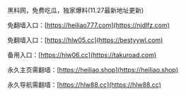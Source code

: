 黑料网，免费吃瓜，独家爆料(11.27最新地址更新)
<br>

免翻墙入口：[https://heiliao777.com](https://njdlfz.com)
<br>

免翻墙入口：[https://hlw05.cc](https://bestyywl.com)
<br>

备用入口：[https://hlw06.cc](https://takuroad.com)
<br>

永久主页需翻墙：[https://heiliao.shop](https://heiliao.shop)
<br>

永久导航需翻墙：[https://hlw88.cc](https://hlw88.cc)
<br>
